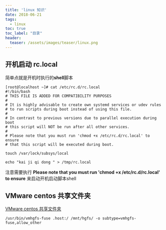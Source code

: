 ```yaml
---
title: 'linux 知识'
date: 2018-06-21
tags:
  - linux
toc: true
toc_label: "目录"
header:
  teaser: /assets/images/teaser/linux.png
---
```


## 开机启动 rc.local

简单点就是开机时执行的**shell**脚本

```text
[root@localhost ~]# cat /etc/rc.d/rc.local 
#!/bin/bash
# THIS FILE IS ADDED FOR COMPATIBILITY PURPOSES
#
# It is highly advisable to create own systemd services or udev rules
# to run scripts during boot instead of using this file.
#
# In contrast to previous versions due to parallel execution during boot
# this script will NOT be run after all other services.
#
# Please note that you must run 'chmod +x /etc/rc.d/rc.local' to ensure
# that this script will be executed during boot.

touch /var/lock/subsys/local

echo "kai ji qi dong " > /tmp/rc.local
```

注意需要执行 **Please note that you must run 'chmod +x /etc/rc.d/rc.local' to ensure** 来启动开机启动脚本shell

## VMware centos 共享文件夹
[VMware centos 共享文件夹](https://blog.csdn.net/qq_34129637/article/details/78949662)

```text
/usr/bin/vmhgfs-fuse .host:/ /mnt/hgfs/ -o subtype=vmhgfs-fuse,allow_other
```
